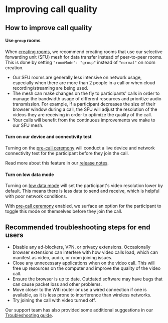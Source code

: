 # Improving call quality

## How to improve call quality

#### **Use `group` rooms**

When [creating rooms](../../whereby-rest-api-reference/#create-meeting), we recommend creating rooms that use our selective forwarding unit (SFU) mesh for data transfer instead of peer-to-peer rooms. This is done by setting `"roomMode": "group"` instead of `"normal"` on room creation.&#x20;

* Our SFU rooms are generally less intensive on network usage, especially when there are more than 2 people in a call or when cloud recording/streaming are being used.
* The mesh can make changes on the fly to participants' calls in order to manage the bandwidth usage of different resources and prioritize audio transmission. For example, if a participant decreases the size of their browser window during a call, the SFU will adjust the resolution of the videos they are receiving in order to optimize the quality of the call. &#x20;
* Your calls will benefit from the continuous improvements we make to our SFU mesh.

#### **Turn on our device and connectivity test**

Turning on the [pre-call ceremony](https://docs.whereby.com/customizing-rooms/using-url-parameters#precallceremony-less-than-on-or-off-greater-than) will conduct a live device and network connectivity test for the participant before they join the call.&#x20;

Read more about this feature in our [release notes](https://whereby.launchnotes.io/announcements/pre-call-device-connectivity-tests).

#### **Turn on low data mode**

Turning on [low data mode](https://docs.whereby.com/customizing-rooms/using-url-parameters#lowdata-less-than-on-or-off-greater-than) will set the participant's video resolution lower by default. This means there is less data to send and receive, which is helpful with poor network conditions.

With [pre-call ceremony](../../customizing-rooms/using-url-parameters.md#precallceremony-less-than-on-or-off-greater-than) enabled, we surface an option for the participant to toggle this mode on themselves before they join the call.&#x20;

## **Recommended troubleshooting steps for end users**

* Disable any ad-blockers, VPN, or privacy extensions. Occasionally browser extensions can interfere with how video calls load, which can manifest as video, audio, or room joining issues.
* Close any unnecessary applications when on the video call. This will free up resources on the computer and improve the quality of the video call.
* Ensure the browser is up to date. Outdated software may have bugs that can cause packet loss and other problems.
* Move closer to the Wifi router or use a wired connection if one is available, as it is less prone to interference than wireless networks.
* Try joining the call with video turned off.

Our support team has also provided some additional suggestions in our [Troubleshooting guide](../../faq-and-troubleshooting/end-user-documentation.md).
